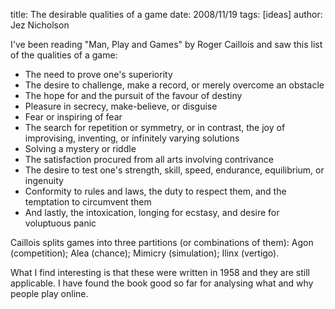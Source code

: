 title: The desirable qualities of a game
date: 2008/11/19
tags: [ideas]
author: Jez Nicholson

I've been reading "Man, Play and Games" by Roger Caillois and saw this list of the qualities of a game:

* The need to prove one's superiority
* The desire to challenge, make a record, or merely overcome an obstacle
* The hope for and the pursuit of the favour of destiny
* Pleasure in secrecy, make-believe, or disguise
* Fear or inspiring of fear
* The search for repetition or symmetry, or in contrast, the joy of improvising, inventing, or infinitely varying solutions
* Solving a mystery or riddle
* The satisfaction procured from all arts involving contrivance
* The desire to test one's strength, skill, speed, endurance, equilibrium, or ingenuity
* Conformity to rules and laws, the duty to respect them, and the temptation to circumvent them
* And lastly, the intoxication, longing for ecstasy, and desire for voluptuous panic

Caillois splits games into three partitions (or combinations of them): Agon (competition); Alea (chance); Mimicry (simulation); Ilinx (vertigo).

What I find interesting is that these were written in 1958 and they are still applicable. I have found the book good so far for analysing what and why people play online.